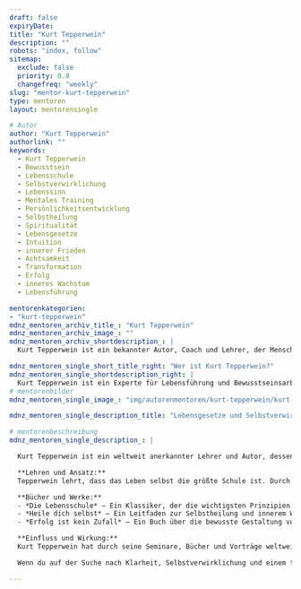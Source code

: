 ```yaml
---
draft: false
expiryDate: 
title: "Kurt Tepperwein"
description: ""
robots: "index, follow"
sitemap:
  exclude: false
  priority: 0.8
  changefreq: "weekly"
slug: "mentor-kurt-tepperwein"
type: mentoren
layout: mentorensingle

# Autor
author: "Kurt Tepperwein"
authorlink: ""
keywords:
  - Kurt Tepperwein
  - Bewusstsein
  - Lebensschule
  - Selbstverwirklichung
  - Lebenssinn
  - Mentales Training
  - Persönlichkeitsentwicklung
  - Selbstheilung
  - Spiritualität
  - Lebensgesetze
  - Intuition
  - innerer Frieden
  - Achtsamkeit
  - Transformation
  - Erfolg
  - inneres Wachstum
  - Lebensführung

mentorenkategorien:
- "kurt-tepperwein"
mdnz_mentoren_archiv_title_: "Kurt Tepperwein"
mdnz_mentoren_archiv_image_: ""
mdnz_mentoren_archiv_shortdescription_: |
  Kurt Tepperwein ist ein bekannter Autor, Coach und Lehrer, der Menschen durch seine Lehren zu Bewusstsein, Lebensgesetzen und Selbstverwirklichung inspiriert hat.

mdnz_mentoren_single_short_title_right: "Wer ist Kurt Tepperwein?"
mdnz_mentoren_single_shortdescription_right: |
  Kurt Tepperwein ist ein Experte für Lebensführung und Bewusstseinsarbeit. Seine Bücher und Seminare haben unzählige Menschen auf ihrem Weg zur Selbstverwirklichung begleitet.
# mentorenbilder
mdnz_mentoren_single_image_: "img/autorenmentoren/kurt-tepperwein/kurt-tepperwein.png"

mdnz_mentoren_single_description_title: "Lebensgesetze und Selbstverwirklichung"

# mentorenbeschreibung
mdnz_mentoren_single_description_: |

  Kurt Tepperwein ist ein weltweit anerkannter Lehrer und Autor, dessen Arbeit sich auf die praktische Anwendung von Lebensgesetzen und Bewusstseinsarbeit konzentriert. Seine klaren und inspirierenden Ansätze haben Millionen von Menschen geholfen, ihr Leben bewusster und erfüllter zu gestalten.

  **Lehren und Ansatz:**
  Tepperwein lehrt, dass das Leben selbst die größte Schule ist. Durch das Verstehen und Anwenden universeller Lebensgesetze können Menschen Harmonie, inneren Frieden und Erfolg in allen Lebensbereichen erreichen. Sein Ansatz betont die Bedeutung von Achtsamkeit, Intuition und mentalem Training.

  **Bücher und Werke:**
  - *Die Lebensschule* – Ein Klassiker, der die wichtigsten Prinzipien für ein bewusstes und erfülltes Leben erklärt.
  - *Heile dich selbst* – Ein Leitfaden zur Selbstheilung und innerem Wachstum.
  - *Erfolg ist kein Zufall* – Ein Buch über die bewusste Gestaltung von Erfolg.

  **Einfluss und Wirkung:**
  Kurt Tepperwein hat durch seine Seminare, Bücher und Vorträge weltweit Einfluss genommen. Seine Lehren verbinden tiefgründige Weisheit mit praktischen Übungen, die leicht in den Alltag integriert werden können. Er inspiriert Menschen dazu, ihre eigene Kraft zu entdecken und ihr Leben aktiv zu gestalten.

  Wenn du auf der Suche nach Klarheit, Selbstverwirklichung und einem tieferen Verständnis des Lebens bist, bietet Kurt Tepperwein wertvolle Einsichten und praktische Werkzeuge, um dich auf deinem Weg zu unterstützen.

---
```

